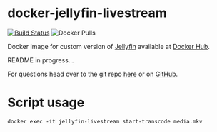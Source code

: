 # docker-jellyfin-livestream

[![Build Status](https://build.walbeck.it/api/badges/mwalbeck/docker-jellyfin-livestream/status.svg)](https://build.walbeck.it/mwalbeck/docker-jellyfin-livestream)
![Docker Pulls](https://img.shields.io/docker/pulls/mwalbeck/jellyfin-livestream)

Docker image for custom version of [Jellyfin](https://github.com/jellyfin/jellyfin/) available at [Docker Hub](https://hub.docker.com/r/mwalbeck/jellyfin-livestream).

README in progress...

For questions head over to the git repo [here](https://git.walbeck.it/mwalbeck/docker-jellyfin-livestream) or on [GitHub](https://github.com/mwalbeck/docker-jellyfin-livestream).

# Script usage

```
docker exec -it jellyfin-livestream start-transcode media.mkv
```
